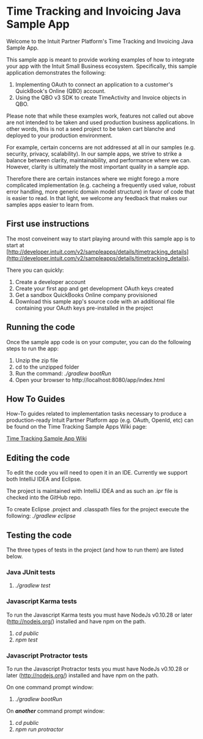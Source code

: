 Time Tracking and Invoicing Java Sample App
=====================================

Welcome to the Intuit Partner Platform's Time Tracking and Invoicing Java Sample App. 

This sample app is meant to provide working examples of how to integrate your app with the Intuit Small Business ecosystem.  Specifically, this sample application demonstrates the following:

1. Implementing OAuth to connect an application to a customer's QuickBook's Online (QBO) account.
2. Using the QBO v3 SDK to create TimeActivity and Invoice objects in QBO.

Please note that while these examples work, features not called out above are not intended to be taken and used production business applications. In other words, this is not a seed project to be taken cart blanche and deployed to your production environment.  

For example, certain concerns are not addressed at all in our samples (e.g. security, privacy, scalability). In our sample apps, we strive to strike a balance between clarity, maintainability, and performance where we can. However, clarity is ultimately the most important quality in a sample app.

Therefore there are certain instances where we might forego a more complicated implementation (e.g. cacheing a frequently used value, robust error handling, more generic domain model structure) in favor of code that is easier to read. In that light, we welcome any feedback that makes our samples apps easier to learn from. 

## First use instructions

The most conveinent way to start playing around with this sample app is to start at [http://developer.intuit.com/v2/sampleapps/details/timetracking_details](http://developer.intuit.com/v2/sampleapps/details/timetracking_details). 

There you can quickly:

1. Create a developer account
2. Create your first app and get development OAuth keys created
3. Get a sandbox QuickBooks Online company provisioned
4. Download this sample app's source code with an additional file containing your OAuth keys pre-installed in the project

## Running the code

Once the sample app code is on your computer, you can do the following steps to run the app:

1. Unzip the zip file
2. cd to the unzipped folder
3. Run the command: _./gradlew bootRun_
4. Open your browser to http://localhost:8080/app/index.html

## How To Guides

How-To guides related to implementation tasks necessary to produce a production-ready Intuit Partner Platform app (e.g. OAuth, OpenId, etc) can be found on the Time Tracking Sample Apps Wiki page:

[Time Tracking Sample App Wiki](https://github.com/IntuitPartnerPlatform/SampleApp-TimeTracking_Invoicing-Java/wiki)

## Editing the code
To edit the code you will need to open it in an IDE. Currently we support both IntelliJ IDEA and Eclipse.

The project is maintained with IntelliJ IDEA and as such an .ipr file is checked into the GitHub repo. 

To create Eclipse .project and .classpath files for the project execute the following: _./gradlew eclipse_

## Testing the code
The three types of tests in the project (and how to run them) are listed below.

### Java JUnit tests
1. _./gradlew test_

### Javascript Karma tests
To run the Javascript Karma tests you must have NodeJs v0.10.28 or later (http://nodejs.org/) installed and have npm on the path.

1. _cd public_
2. _npm test_

### Javascript Protractor tests
To run the Javascript Protractor tests you must have NodeJs v0.10.28 or later (http://nodejs.org/) installed and have npm on the path.

On one command prompt window:

1. _./gradlew bootRun_

On **_another_** command prompt window:

1. _cd public_
2. _npm run protractor_









    













